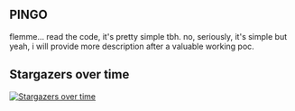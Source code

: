 ## PINGO

flemme... read the code, it's pretty simple tbh.
no, seriously, it's simple but yeah, i will provide more description after a
valuable working poc.


## Stargazers over time

[![Stargazers over time](https://starchart.cc/sanix-darker/pingo.svg?variant=adaptive)](https://starchart.cc/sanix-darker/pingo)
